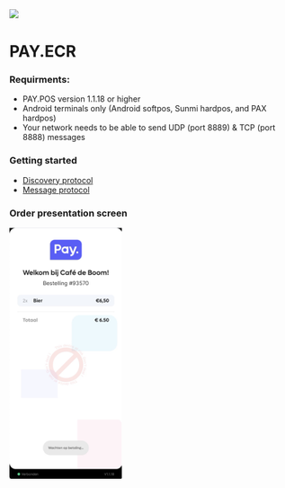 <img src="https://www.pay.nl/uploads/1/brands/main_logo.png" width="100px" />

# PAY.ECR

### Requirments:
- PAY.POS version 1.1.18 or higher
- Android terminals only (Android softpos, Sunmi hardpos, and PAX hardpos)
- Your network needs to be able to send UDP (port 8889) & TCP (port 8888) messages

### Getting started
- [Discovery protocol](./docs/discovery_protocol.md)
- [Message protocol](./docs/message_protocol.md)

### Order presentation screen
<img src="./OrderPresentation.png" width="200">
